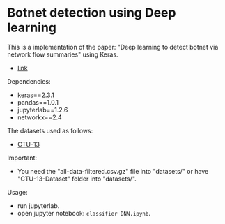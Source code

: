 # Botnet detection using Deep learning

This is a implementation of the paper: "Deep learning to detect botnet via network flow summaries" using Keras.
- [link](https://link.springer.com/article/10.1007/s00521-018-3595-x)

Dependencies:

- keras==2.3.1
- pandas==1.0.1
- jupyterlab==1.2.6
- networkx==2.4

The datasets used as follows:
- [CTU-13](https://www.stratosphereips.org/datasets-ctu13)

Important:
- You need the "all-data-filtered.csv.gz" file into "datasets/" or have "CTU-13-Dataset" folder into "datasets/".

Usage:
- run jupyterlab.
- open jupyter notebook: `classifier DNN.ipynb`.